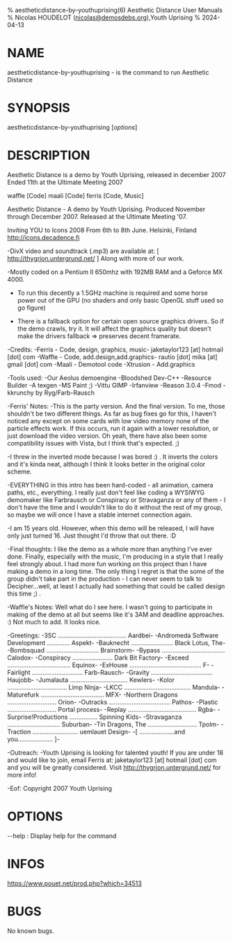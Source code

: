 % aestheticdistance-by-youthuprising(6) Aesthetic Distance User Manuals
% Nicolas HOUDELOT (nicolas@demosdebs.org),Youth Uprising
% 2024-04-13

# NAME
aestheticdistance-by-youthuprising - is the command to run Aesthetic Distance 

# SYNOPSIS
aestheticdistance-by-youthuprising [*options*]

# DESCRIPTION
Aesthetic Distance is a demo by Youth Uprising, released in december 2007
Ended 11th at the Ultimate Meeting 2007

waffle [Code]
maali [Code]
ferris [Code, Music]

Aesthetic Distance - A demo by Youth Uprising.
   Produced November through December 2007.
   Released at the Ultimate Meeting '07.

   Inviting YOU to Icons 2008
   From 6th to 8th June.
   Helsinki, Finland
   http://icons.decadence.fi

-DivX video and soundtrack (.mp3) are available at:
   [   http://thygrion.untergrund.net/   ]
 Along with more of our work.

-Mostly coded on a Pentium II 650mhz with 192MB RAM and a
 Geforce MX 4000.

- To run this decently a 1.5GHz machine is required
  and some horse power out of the GPU
  (no shaders and only basic OpenGL stuff used so go figure)

- There is a fallback option for certain open source graphics drivers. 
  So if the demo crawls, try it.
  It will affect the graphics quality but doesn't make the drivers fallback
   => preserves decent framerate.

-Credits:
 -Ferris - Code, design, graphics, music- jaketaylor123 [at] hotmail [dot] com
 -Waffle - Code, add.design,add.graphics- rautio [dot] mika [at] gmail [dot] com
 -Maali  - Demotool code
 -Xtrusion - Add.graphics

-Tools used:
 -Our Aeolus demoengine
 -Bloodshed Dev-C++
 -Resource Builder
 -A texgen
 -MS Paint ;)
 -Vittu GIMP
 -Irfanview
 -Reason 3.0.4
 -Fmod
 -kkrunchy by Ryg/Farb-Rausch

-Ferris' Notes:
 -This is the party version. And the final version.
  To me, those shouldn't be two different things. As
  far as bug fixes go for this, I haven't noticed any
  except on some cards with low video memory none of
  the particle effects work. If this occurs, run it
  again with a lower resolution, or just download the
  video version. Oh yeah, there have also been some
  compatibility issues with Vista, but I think that's
  expected. ;)

 -I threw in the inverted mode because I was bored :) .
  It inverts the colors and it's kinda neat, although
  I think it looks better in the original color scheme.

 -EVERYTHING in this intro has been hard-coded - all
  animation, camera paths, etc., everything. I
  really just don't feel like coding a WYSIWYG demomaker
  like Farbrausch or Conspiracy or Stravaganza or any of
  them - I don't have the time and I wouldn't like to
  do it without the rest of my group, so maybe we will
  once I have a stable internet connection again.

 -I am 15 years old. However, when this demo will be
  released, I will have only just turned 16. Just thought
  I'd throw that out there. :D

 -Final thoughts: I like the demo as a whole more than
  anything I've ever done. Finally, especially with the
  music, I'm producing in a style that I really feel
  strongly about. I had more fun working on this project
  than I have making a demo in a long time. The only
  thing I regret is that the some of the group didn't
  take part in the production - I can never seem to talk
  to Decipher...well, at least I actually had something
  that could be called design this time ;) .

 -Waffle's Notes:
  Well what do I see here. I wasn't going to participate
  in making of the demo at all but seems like it's 3AM
  and deadline approaches. :) Not much to add. It looks
  nice.

-Greetings:
 -3SC ....................................... Aardbei-
 -Andromeda Software Development ............. Aspekt-
 -Bauknecht ........................ Black Lotus, The-
 -Bombsquad .............................. Brainstorm-
 -Bypass .................................... Calodox-
 -Conspiracy ....................... Dark Bit Factory-
 -Exceed .................................... Equinox-
 -ExHouse ......................................... F-
 -Fairlight ............................. Farb-Rausch-
 -Gravity ................................... Haujobb-
 -Jumalauta ................................. Kewlers-
 -Kolor .................................. Limp Ninja-
 -LKCC ...................................... Mandula-
 -Maturefurk .................................... MFX-
 -Northern Dragons ............................ Orion-
 -Outracks ................................... Pathos-
 -Plastic ............................ Portal process-
 -Replay ....................................... Rgba-
 -Surprise!Productions ................ Spinning Kids-
 -Stravaganza .............................. Suburban-
 -Tin Dragons, The ............................ Tpolm-
 -Traction .......................... uemlauet Design-
 -[ ....................and you.................... ]-

-Outreach:
 -Youth Uprising is looking for talented youth! If you
  are under 18 and would like to join, email Ferris at:
  jaketaylor123 [at] hotmail [dot] com and you will be
  greatly considered. Visit http://thygrion.untergrund.net/
  for more info!

-Eof: Copyright 2007 Youth Uprising

# OPTIONS
\--help
:   Display help for the command

# INFOS
https://www.pouet.net/prod.php?which=34513

# BUGS
No known bugs.
